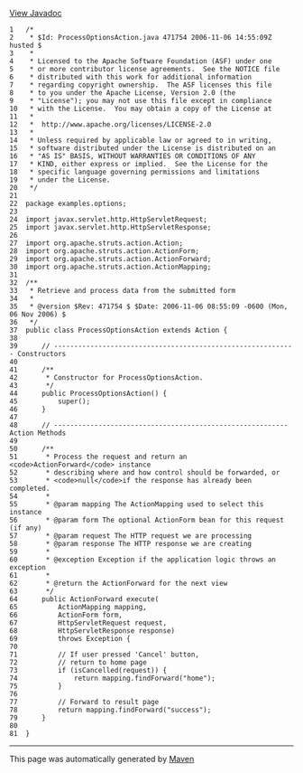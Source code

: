 [View Javadoc](../../../apidocs/examples/options/ProcessOptionsAction.html.md)


    1   /*
    2    * $Id: ProcessOptionsAction.java 471754 2006-11-06 14:55:09Z husted $
    3    *
    4    * Licensed to the Apache Software Foundation (ASF) under one
    5    * or more contributor license agreements.  See the NOTICE file
    6    * distributed with this work for additional information
    7    * regarding copyright ownership.  The ASF licenses this file
    8    * to you under the Apache License, Version 2.0 (the
    9    * "License"); you may not use this file except in compliance
    10   * with the License.  You may obtain a copy of the License at
    11   *
    12   *  http://www.apache.org/licenses/LICENSE-2.0
    13   *
    14   * Unless required by applicable law or agreed to in writing,
    15   * software distributed under the License is distributed on an
    16   * "AS IS" BASIS, WITHOUT WARRANTIES OR CONDITIONS OF ANY
    17   * KIND, either express or implied.  See the License for the
    18   * specific language governing permissions and limitations
    19   * under the License.
    20   */
    21  
    22  package examples.options;
    23  
    24  import javax.servlet.http.HttpServletRequest;
    25  import javax.servlet.http.HttpServletResponse;
    26  
    27  import org.apache.struts.action.Action;
    28  import org.apache.struts.action.ActionForm;
    29  import org.apache.struts.action.ActionForward;
    30  import org.apache.struts.action.ActionMapping;
    31  
    32  /**
    33   * Retrieve and process data from the submitted form
    34   *
    35   * @version $Rev: 471754 $ $Date: 2006-11-06 08:55:09 -0600 (Mon, 06 Nov 2006) $
    36   */
    37  public class ProcessOptionsAction extends Action {
    38  
    39      // ------------------------------------------------------------ Constructors
    40  
    41      /**
    42       * Constructor for ProcessOptionsAction.
    43       */
    44      public ProcessOptionsAction() {
    45          super();
    46      }
    47  
    48      // ---------------------------------------------------------- Action Methods
    49  
    50      /**
    51       * Process the request and return an <code>ActionForward</code> instance
    52       * describing where and how control should be forwarded, or
    53       * <code>null</code>if the response has already been completed.
    54       *
    55       * @param mapping The ActionMapping used to select this instance
    56       * @param form The optional ActionForm bean for this request (if any)
    57       * @param request The HTTP request we are processing
    58       * @param response The HTTP response we are creating
    59       *
    60       * @exception Exception if the application logic throws an exception
    61       *
    62       * @return the ActionForward for the next view
    63       */
    64      public ActionForward execute(
    65          ActionMapping mapping,
    66          ActionForm form,
    67          HttpServletRequest request,
    68          HttpServletResponse response)
    69          throws Exception {
    70  
    71          // If user pressed 'Cancel' button,
    72          // return to home page
    73          if (isCancelled(request)) {
    74              return mapping.findForward("home");
    75          }
    76  
    77          // Forward to result page
    78          return mapping.findForward("success");
    79      }
    80  
    81  }

------------------------------------------------------------------------

This page was automatically generated by [Maven](http://maven.apache.org/)
